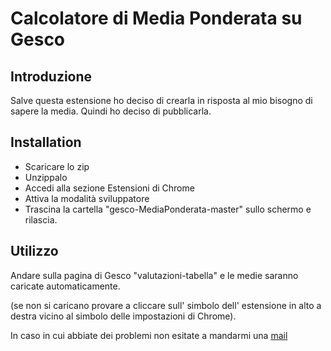 # Calcolatore di Media Ponderata su Gesco

## Introduzione

Salve questa estensione ho deciso di crearla in risposta al mio bisogno di sapere la media. Quindi ho deciso di pubblicarla.
## Installation

 * Scaricare lo zip
 * Unzippalo
 * Accedi alla sezione Estensioni di Chrome
 * Attiva la modalità sviluppatore
 * Trascina la cartella "gesco-MediaPonderata-master" sullo schermo e rilascia.

## Utilizzo

Andare sulla pagina di Gesco "valutazioni-tabella" e le medie saranno caricate automaticamente.

(se non si caricano provare a cliccare sull' simbolo dell' estensione in alto a destra vicino al simbolo delle impostazioni di Chrome).

In caso in cui abbiate dei problemi non esitate a mandarmi una [mail](mailto:michele.dellamea@bearzi.it)
